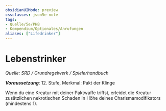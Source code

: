 ```yaml
---
obsidianUIMode: preview
cssclasses: json5e-note
tags:
- Quelle/5e/PHB
- Kompendium/Optionales/Anrufungen
aliases: ["Lifedrinker"]
---
```

# Lebenstrinker
*Quelle: SRD / Grundregelwerk / Spielerhandbuch*  

***Voraussetzung***: 12. Stufe, Merkmal: Pakt der Klinge 

Wenn du eine Kreatur mit deiner Paktwaffe triffst, erleidet die Kreatur zusätzlichen nekrotischen Schaden in Höhe deines Charismamodifikators (mindestens 1).